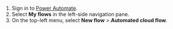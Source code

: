 1. Sign in to [Power Automate](https://flow.microsoft.com).
1. Select **My flows** in the left-side navigation pane.
1. On the top-left menu, select **New flow** > **Automated cloud flow**.
